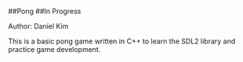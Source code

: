 ##Pong
##In Progress

Author: Daniel Kim

This is a basic pong game written in C++ to learn the SDL2 library and practice game development.


